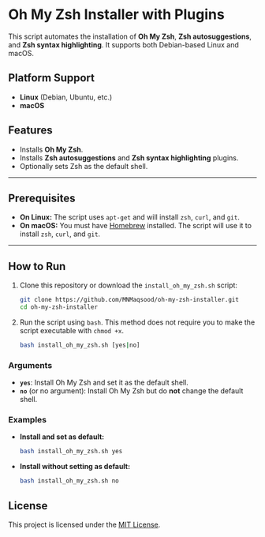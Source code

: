 # **Oh My Zsh Installer with Plugins**

This script automates the installation of **Oh My Zsh**, **Zsh autosuggestions**, and **Zsh syntax highlighting**. It supports both Debian-based Linux and macOS.

## **Platform Support**
- **Linux** (Debian, Ubuntu, etc.)
- **macOS**

## **Features**
- Installs **Oh My Zsh**.
- Installs **Zsh autosuggestions** and **Zsh syntax highlighting** plugins.
- Optionally sets Zsh as the default shell.
---

## **Prerequisites**
- **On Linux:** The script uses `apt-get` and will install `zsh`, `curl`, and `git`.
- **On macOS:** You must have [Homebrew](https://brew.sh/) installed. The script will use it to install `zsh`, `curl`, and `git`.

---

## **How to Run**

1.  Clone this repository or download the `install_oh_my_zsh.sh` script:
    ```bash
    git clone https://github.com/MNMaqsood/oh-my-zsh-installer.git
    cd oh-my-zsh-installer
    ```

2.  Run the script using `bash`. This method does not require you to make the script executable with `chmod +x`.

    ```bash
    bash install_oh_my_zsh.sh [yes|no]
    ```

### **Arguments**
-   **`yes`**: Install Oh My Zsh and set it as the default shell.
-   **`no`** (or no argument): Install Oh My Zsh but do **not** change the default shell.

### **Examples**

-   **Install and set as default:**
    ```bash
    bash install_oh_my_zsh.sh yes
    ```

-   **Install without setting as default:**
    ```bash
    bash install_oh_my_zsh.sh no
    ```

## **License**
This project is licensed under the [MIT License](LICENSE).
